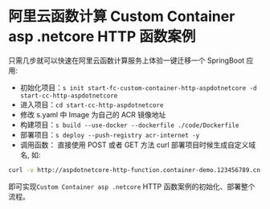 # 阿里云函数计算 Custom Container asp .netcore HTTP 函数案例

只需几步就可以快速在阿里云函数计算服务上体验一键迁移一个 SpringBoot 应用:

- 初始化项目：`s init start-fc-custom-container-http-aspdotnetcore -d start-cc-http-aspdotnetcore`
- 进入项目：`cd start-cc-http-aspdotnetcore`
- 修改 s.yaml 中 Image 为自己的 ACR 镜像地址
- 构建项目：`s build --use-docker --dockerfile ./code/Dockerfile`
- 部署项目：`s deploy --push-registry acr-internet -y`
- 调用函数： 直接使用 POST 或者 GET 方法 curl 部署项目时候生成自定义域名, 如:

```bash
curl -v http://aspdotnetcore-http-function.container-demo.123456789.cn-shenzhen.fc.devsapp.net/WeatherForecast
```

即可实现`Custom Container asp .netcore` HTTP 函数案例的初始化、部署整个流程。
